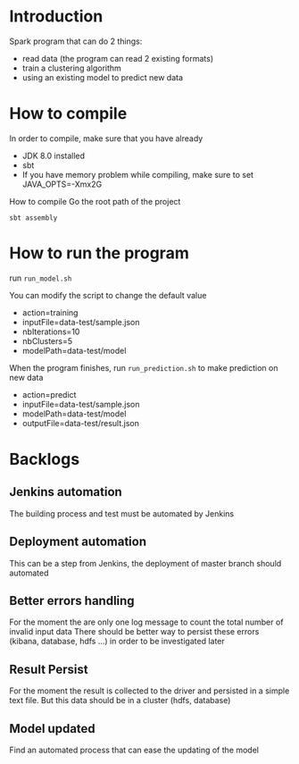 # Introduction
Spark program that can do 2 things:
 * read data (the program can read 2 existing formats)
 * train a clustering algorithm
 * using an existing model to predict new data
 
# How to compile
In order to compile, make sure that you have already 
* JDK 8.0 installed
* sbt 
* If you have memory problem while compiling, make sure to set JAVA_OPTS=-Xmx2G

How to compile
Go the root path of the project
```
sbt assembly
```

# How to run the program

run `run_model.sh`

You can modify the script to change the default value

* action=training 
* inputFile=data-test/sample.json
* nbIterations=10 
* nbClusters=5 
* modelPath=data-test/model

When the program finishes, run `run_prediction.sh` to make prediction on new data

* action=predict 
* inputFile=data-test/sample.json 
* modelPath=data-test/model 
* outputFile=data-test/result.json 

# Backlogs

## Jenkins automation
The building process and test must be automated by Jenkins

## Deployment automation
This can be a step from Jenkins, the deployment of master branch should automated

## Better errors handling
For the moment the are only one log message to count the total number of invalid input data
There should be better way to persist these errors (kibana, database, hdfs ...) in order to be investigated later

## Result Persist
For the moment the result is collected to the driver and persisted in a simple text file. But this data should
be in a cluster (hdfs, database)

## Model updated
Find an automated process that can ease the updating of the model


